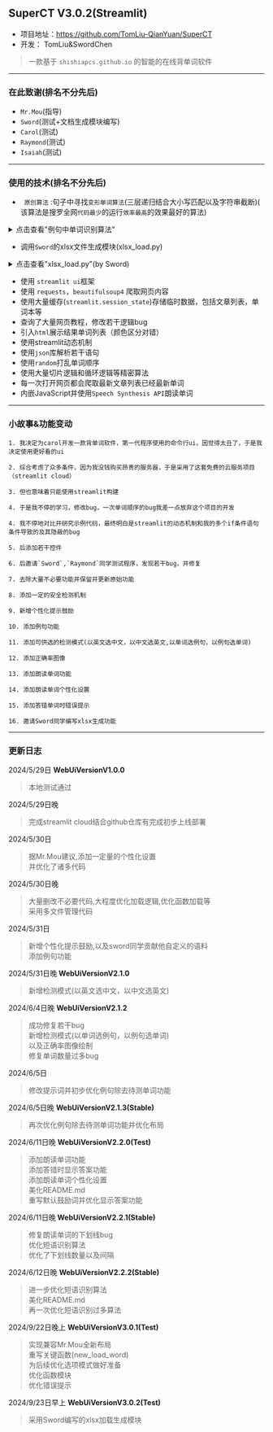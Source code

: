 ## SuperCT V3.0.2(Streamlit)
- 项目地址：https://github.com/TomLiu-QianYuan/SuperCT
- 开发： TomLiu&SwordChen
> 一款基于 `shishiapcs.github.io` 的智能的在线背单词软件
---

### 在此致谢(排名不分先后)

- `Mr.Mou`(指导)
- `Sword`(测试+文档生成模块编写)
- `Carol`(测试)
- `Raymond`(测试)
- `Isaiah`(测试)

----------

### 使用的技术(排名不分先后)</h2>

- ` 原创算法` :句子中寻找`变形单词算法`(三层递归结合大小写匹配以及字符串截断)(
  该算法是搜罗全网`代码最少`的运行`效率最高`的效果最好的算法)
<details>
<summary>点击查看"例句中单词识别算法"</summary>

```
def delete_all_char(string: str,
                    s_char=None) -> str:
    if s_char is None:
        s_char = ['"', "'", '[', ']', '{', '}', "\\", '|', ";", ":", "<", ">", "`", "~"]
    for i in s_char:
        string = string.replace(i, '')
    return string


def replace_word_forms(sentence: str, base_word_: str):
    result = ''
    sentence = delete_all_char(sentence)
    for word in sentence.split(" "):
        if str(word).lower().startswith(base_word_.lower()) and len(word) - len(base_word_) <= 5:
            return sentence.replace(word, 6 * "_")
    if base_word_ in sentence.split(' '):
        # print("直接返回", sentence, base_word_)
        return sentence.replace(base_word_, 6 * '_')

    else:
        sta_ = 0
        sta = 0
        sentence = sentence.replace('-', ' ')

        add_location = []
        for word in sentence.split(' '):
            for base_word in base_word_.split(' '):
                if base_word.upper() == word.upper():
                    # 检测到单词无变形
                    # print(f"word:{word}")
                    result += sentence.replace(word, 6 * "_")
                    add_location.append(word)
                    sta = 1
                    continue
                for c in range(1, 5):
                    if sta == 1:
                        break
                    for m in range(1, 5):
                        if sta_ == 1:
                            continue
                        if len(base_word) < m + 1 or len(base_word) < c + 1:
                            continue
                        if base_word[0:-c].upper() == word[0:-m].upper():
                            # 检测到单词有变形
                            # print('c', c, base_word[0:-c])
                            result += sentence.replace(word, 6 * "_")
                            add_location.append(word)
                            sta_ = 1
        if len(base_word_.split(' ')) < 2:
            return result
        # 短语定位
        # print(locating_word)
        # print(add_location)
        result = sentence
        # for replace_word_position in add_location:
        #     # 去除句子中短语间空隙防止钻空
        #     location = result.find(replace_word_position)
        #     # print(location)
        #     result = result[0:location + len(replace_word_position)] + result[location + len(
        #         replace_word_position) + 1:-1]
        result_ = ''
        result = result.split(' ')
        for word_ in add_location:
            result = ["__" if word__ == word_ else word__ for word__ in result]
        for item in result:
            result_ += item + ' '
        result_ = re.sub(r'\_+', '_', result_)
        result_ = result_.replace('_ _', '_' * 6)
        result_ = result_.replace('_ _ _', '_' * 6)
        result_ = result_.replace('_ _ _ _', '_' * 6)
        # result = result_
        return result_

```

</details>

- 调用`Sword`的xlsx文件生成模块(xlsx_load.py)

<details>
<summary>点击查看"xlsx_load.py"(by Sword)</summary>

```
def extract_and_create_file(dict_wrong, dict_correct: dict):
    # 该函数用于处理错误单词字典和正确单词字典并生成一个类文件(xlsx格式).
    # 使用该函数需导入以下四个模块:import openpyxl; from openpyxl.utils import get_column_letter;
    # from openpyxl.styles import Font; from io import BytesIO
    # Author:Sword
    wb = openpyxl.Workbook()
    sheet = wb.active
    counter = 0
    sheet.title = "Your Word List"
    desired_width = 70
    sheet.column_dimensions[get_column_letter(1)].width = desired_width
    for key in dict_wrong.keys():
        a = sheet.cell(counter + 1, 1, key)
        b = sheet.cell(counter + 1, 2, dict_wrong[key])
        a.font = Font(color="FF0000")
        b.font = Font(color="FF0000")
        counter += 1
    for key in dict_correct.keys():
        a = sheet.cell(counter + 1, 1, key)
        b = sheet.cell(counter + 1, 2, dict_correct[key])
        a.font = Font(color="6DB33F")
        b.font = Font(color="6DB33F")
        counter += 1
    output = BytesIO()
    wb.save(output)
    output.seek(0)
    return output

```

</details>

- 使用 `streamlit ui`框架
- 使用 `requests`，`beautifulsoup4` 爬取网页内容
- 使用大量缓存(`streamlit.session_state`)存储临时数据，包括文章列表，单词本等
- 查询了大量网页教程，修改若干逻辑bug
- 引入`html`展示结果单词列表（颜色区分对错）
- 使用streamlit动态机制
- 使用`json`库解析若干语句
- 使用`random`打乱单词顺序
- 使用大量切片逻辑和循环逻辑等精密算法
- 每一次打开网页都会爬取最新文章列表已经最新单词
- 内嵌JavaScript并使用`Speech Synthesis API`朗读单词

----------

### 小故事&功能变动

    1. 我决定为carol开发一款背单词软件，第一代程序使用的命令行ui，因觉得太丑了，于是我决定使用更好看的ui

    2. 综合考虑了众多条件，因为我没钱购买昂贵的服务器，于是采用了这套免费的云服务项目（streamlit cloud）

    3. 但也意味着只能使用streamlit构建

    4. 于是我不停的学习，修改bug，一次单词顺序的bug我差一点放弃这个项目的开发

    4. 我不停地对比并研究示例代码，最终明白是streamlit的动态机制和我的多个if条件语句条件导致的及其隐蔽的bug

    5. 后添加若干控件

    6. 后邀请`Sword`,`Raymond`同学测试程序，发现若干bug，并修复

    7. 去除大量不必要功能并保留并更新原始功能

    8. 添加一定的安全检测机制

    9. 新增个性化提示鼓励

    10. 添加例句功能

    11. 添加可供选的检测模式(以英文选中文，以中文选英文,以单词选例句，以例句选单词)

    12. 添加正确率图像

    13. 添加朗读单词功能

    14. 添加朗读单词个性化设置

    15. 添加答错单词时错误提示
  
    16. 邀请Sword同学编写xlsx生成功能

------------

### 更新日志

2024/5/29日 <b>WebUiVersionV1.0.0 </b>
> 本地测试通过

2024/5/29日晚

> 完成streamlit cloud结合github仓库有完成初步上线部署<br>

2024/5/30日

> 据Mr.Mou建议,添加一定量的个性化设置<br>
> 并优化了诸多代码

2024/5/30日晚

> 大量删改不必要代码,大程度优化加载逻辑,优化函数加载等<br>
> 采用多文件管理代码

2024/5/31日

> 新增个性化提示鼓励,以及sword同学贡献他自定义的语料<br>
> 添加例句功能

2024/5/31日晚<b> WebUiVersionV2.1.0 </b>

> 新增检测模式(以英文选中文，以中文选英文)

2024/6/4日晚 <b> WebUiVersionV2.1.2 </b>

> 成功修复若干bug<br>
> 新增检测模式(以单词选例句，以例句选单词)<br>
> 以及正确率图像绘制<br>
> 修复单词数量过多bug

2024/6/5日

> 修改提示词并初步优化例句除去待测单词功能

2024/6/5日晚 <b> WebUiVersionV2.1.3(Stable) </b>

> 再次优化例句除去待测单词功能并优化布局

2024/6/11日晚 <b> WebUiVersionV2.2.0(Test) </b>


> 添加朗读单词功能<br>
> 添加答错时显示答案功能<br>
> 添加朗读单词个性化设置<br>
> 美化README.md<br>
> 重写默认鼓励词并优化显示答案功能<br>

2024/6/11日晚<b> WebUiVersionV2.2.1(Stable) </b>
> 修复朗读单词的下划线bug<br>
> 优化短语识别算法<br>
> 优化了下划线数量以及间隔<br>

2024/6/12日晚 <b> WebUiVersionV2.2.2(Stable) </b>
> 进一步优化短语识别算法<br>
> 美化README.md<br>
> 再一次优化短语识别过多算法

2024/9/22日晚上 <b> WebUiVersionV3.0.1(Test) </b>
> 实现兼容Mr.Mou全新布局<br>
> 重写关键函数(new_load_word)<br>
> 为后续优化选项模式做好准备<br>
> 优化函数模块<br>
> 优化错误提示<br>

2024/9/23日早上 <b> WebUiVersionV3.0.2(Test) </b>
> 采用Sword编写的xlsx加载生成模块

